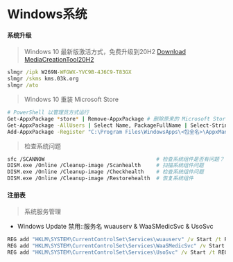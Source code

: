# Windows系统


#### 系统升级

> Windows 10 最新版激活方式，免费升级到20H2 [Download MediaCreationTool20H2](https://go.microsoft.com/fwlink/?LinkId=691209)
~~~cmd
slmgr /ipk W269N-WFGWX-YVC9B-4J6C9-T83GX
slmgr /skms kms.03k.org
slmgr /ato
~~~
> Windows 10 重装 Microsoft Store
~~~bash
# PowerShell 以管理员方式运行
Get-AppxPackage *store* | Remove-AppxPackage # 删除原来的 Microsoft Store
Get-AppxPackage -AllUsers | Select Name, PackageFullName | Select-String "WindowsStore" # 查询并复制<包全名>
Add-AppxPackage -Register "C:\Program Files\WindowsApps\<包全名>\AppxManifest.xml" -DisableDevelopmentMode #安装
~~~
> 检查系统问题
~~~bash
sfc /SCANNOW                                    # 检查系统组件是否有问题？
DISM.exe /Online /Cleanup-image /Scanhealth     # 扫描系统组件问题
DISM.exe /Online /Cleanup-image /Checkhealth    # 检查系统组件问题
DISM.exe /Online /Cleanup-image /Restorehealth  # 恢复系统组件
~~~


#### 注册表

> 系统服务管理

- Windows Update 禁用::服务名 wuauserv & WaaSMedicSvc & UsoSvc
~~~cmd
REG add "HKLM\SYSTEM\CurrentControlSet\Services\wuauserv" /v Start /t REG_DWORD /d 4 /f
REG add "HKLM\SYSTEM\CurrentControlSet\Services\WaaSMedicSvc" /v Start /t REG_DWORD /d 4 /f
REG add "HKLM\SYSTEM\CurrentControlSet\Services\UsoSvc" /v Start /t REG_DWORD /d 4 /f
~~~


